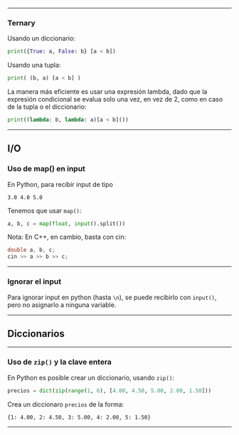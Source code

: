     
***

### Ternary
Usando un diccionario:

```python 
print({True: a, False: b} [a < b])
```

Usando una tupla:

```python
print( (b, a) [a < b] )
```

La manera más eficiente es usar una expresión lambda, dado que la expresión condicional se evalua solo una vez, en vez de 2, como en caso de la tupla o el diccionario:

    
```python
print((lambda: b, lambda: a)[a < b]())
```
***
## I/O
### Uso de map() en input
En Python, para recibir input de tipo

```
3.0 4.0 5.0
```

Tenemos que usar `map()`:

```python
a, b, c = map(float, input().split())
```

Nota: En C++, en cambio, basta con cin:

```C++
double a, b, c;
cin >> a >> b >> c;
```
***
### Ignorar el input
Para ignorar input en python (hasta `\n`), se puede recibirlo con `input()`, pero no asignarlo a ninguna variable.
***

## Diccionarios
***
### Uso de `zip()` y la clave entera

En Python es posible crear un diccionario, usando `zip()`:

```python
precios = dict(zip(range(1, 6), [4.00, 4.50, 5.00, 2.00, 1.50]))
```

Crea un diccionaro `precios` de la forma:

`{1: 4.00, 2: 4.50, 3: 5.00, 4: 2.00, 5: 1.50}`
***
